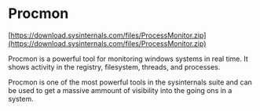 # Procmon

[https://download.sysinternals.com/files/ProcessMonitor.zip](https://download.sysinternals.com/files/ProcessMonitor.zip)

Procmon is a powerful tool for monitoring windows systems in real time. It shows activity in the registry, filesystem, threads, and processes.

Procmon is one of the most powerful tools in the sysinternals suite and can be used to get a massive ammount of visibility into the going ons in a system.
